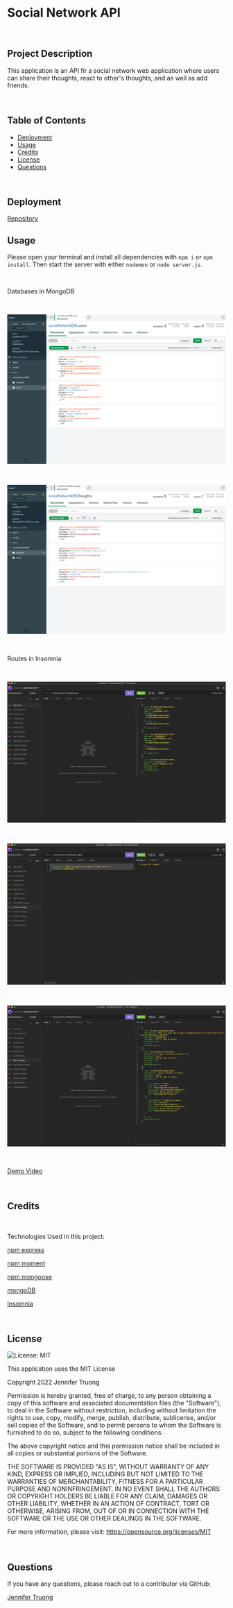 # Social Network API

<br/>

## Project Description
This application is an API fir a social network web application where users can share their thoughts, react to other's thoughts, and as well as add friends.


<br/>

## Table of Contents
- [Deployment](#installation)
- [Usage](#usage)
- [Credits](#credits)
- [License](#license)
- [Questions](#questions)

<br/>

## Deployment
  

[Repository](https://github.com/jentruong09/socialNetworkAPI)


## Usage
Please open your terminal and install all dependencies with `npm i` or `npm install`. Then start the server with either `nodemon` or `node server.js`.

<br/>

Databases in MongoDB

<br/>

![User Database](/assets/db1.png)

<br/>

![Thought Database](/assets/db2.png)

<br/>

Routes in Insomnia

<br/>

![routes1](/assets/insomnia1.png)

<br/>

![routes2](/assets/insomnia2.png)

<br/>

![routes3](/assets/insomnia3.png)

<br/>

[Demo Video](https://youtu.be/Alxm0RW1Kys)

<br/>

## Credits

<br/>

Technologies Used in this project:

[npm express](https://www.npmjs.com/package/express)

[npm moment](https://www.npmjs.com/package/moment)

[npm mongoose](https://www.npmjs.com/package/mongoose)

[mongoDB](https://www.mongodb.com)

[Insomnia](https://insomnia.rest)

<br/>

## License 

![License: MIT](https://img.shields.io/badge/License-MIT-yellow.svg)
  
This application uses the MIT License

Copyright 2022 Jennifer Truong

Permission is hereby granted, free of charge, to any person obtaining a copy of this software and associated documentation files (the "Software"), to deal in the Software without restriction, including without limitation the rights to use, copy, modify, merge, publish, distribute, sublicense, and/or sell copies of the Software, and to permit persons to whom the Software is furnished to do so, subject to the following conditions:

The above copyright notice and this permission notice shall be included in all copies or substantial portions of the Software.

THE SOFTWARE IS PROVIDED "AS IS", WITHOUT WARRANTY OF ANY KIND, EXPRESS OR IMPLIED, INCLUDING BUT NOT LIMITED TO THE WARRANTIES OF MERCHANTABILITY, FITNESS FOR A PARTICULAR PURPOSE AND NONINFRINGEMENT. IN NO EVENT SHALL THE AUTHORS OR COPYRIGHT HOLDERS BE LIABLE FOR ANY CLAIM, DAMAGES OR OTHER LIABILITY, WHETHER IN AN ACTION OF CONTRACT, TORT OR OTHERWISE, ARISING FROM, OUT OF OR IN CONNECTION WITH THE SOFTWARE OR THE USE OR OTHER DEALINGS IN THE SOFTWARE.

For more information, please visit: https://opensource.org/licenses/MIT

<br/>


## Questions
If you have any questions, please reach out to a contributor via GitHub:

[Jennifer Truong](https://github.com/jentruong09)

